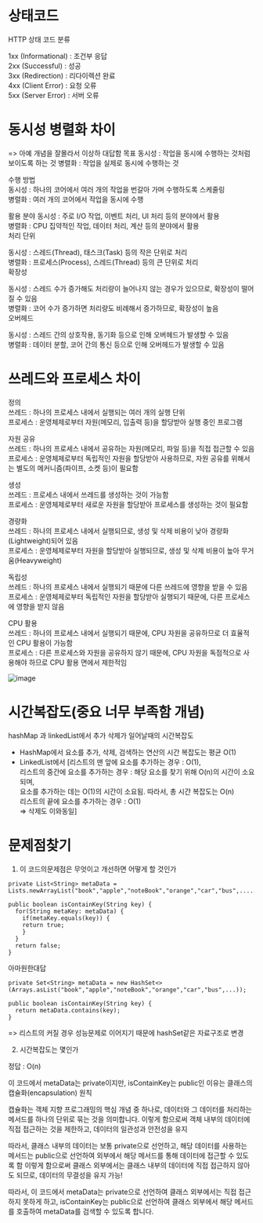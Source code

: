 # 상태코드 
 HTTP 상태 코드 분류
 
1xx (Informational) : 조건부 응답  
2xx (Successful) : 성공  
3xx (Redirection) : 리다이렉션 완료  
4xx (Client Error) : 요청 오류  
5xx (Server Error) : 서버 오류  
 
# 동시성 병렬화 차이 
 => 아예 개념을 잘몰라서 이상하 대답함
목표
동시성 : 작업을 동시에 수행하는 것처럼 보이도록 하는 것 
병렬화 : 작업을 실제로 동시에 수행하는 것  

수행 방법  
동시성 : 하나의 코어에서 여러 개의 작업을 번갈아 가며 수행하도록 스케줄링  
병렬화 : 여러 개의 코어에서 작업을 동시에 수행  

활용 분야
동시성 : 주로 I/O 작업, 이벤트 처리, UI 처리 등의 분야에서 활용  
병렬화 : CPU 집약적인 작업, 데이터 처리, 계산 등의 분야에서 활용  
처리 단위  

동시성 : 스레드(Thread), 태스크(Task) 등의 작은 단위로 처리  
병렬화 : 프로세스(Process), 스레드(Thread) 등의 큰 단위로 처리  
확장성  

동시성 : 스레드 수가 증가해도 처리량이 늘어나지 않는 경우가 있으므로, 확장성이 떨어질 수 있음  
병렬화 : 코어 수가 증가하면 처리량도 비례해서 증가하므로, 확장성이 높음  
오버헤드  

동시성 : 스레드 간의 상호작용, 동기화 등으로 인해 오버헤드가 발생할 수 있음  
병렬화 : 데이터 분할, 코어 간의 통신 등으로 인해 오버헤드가 발생할 수 있음  

# 쓰레드와 프로세스 차이     
 
정의  
쓰레드 : 하나의 프로세스 내에서 실행되는 여러 개의 실행 단위  
프로세스 : 운영체제로부터 자원(메모리, 입출력 등)을 할당받아 실행 중인 프로그램  

자원 공유  
쓰레드 : 하나의 프로세스 내에서 공유하는 자원(메모리, 파일 등)을 직접 접근할 수 있음  
프로세스 : 운영체제로부터 독립적인 자원을 할당받아 사용하므로, 자원 공유를 위해서는 별도의 메커니즘(파이프, 소켓 등)이 필요함  

생성  
쓰레드 : 프로세스 내에서 쓰레드를 생성하는 것이 가능함  
프로세스 : 운영체제로부터 새로운 자원을 할당받아 프로세스를 생성하는 것이 필요함  

경량화  
쓰레드 : 하나의 프로세스 내에서 실행되므로, 생성 및 삭제 비용이 낮아 경량화(Lightweight)되어 있음  
프로세스 : 운영체제로부터 자원을 할당받아 실행되므로, 생성 및 삭제 비용이 높아 무거움(Heavyweight)  

독립성  
쓰레드 : 하나의 프로세스 내에서 실행되기 때문에 다른 쓰레드에 영향을 받을 수 있음  
프로세스 : 운영체제로부터 독립적인 자원을 할당받아 실행되기 때문에, 다른 프로세스에 영향을 받지 않음  

CPU 활용  
쓰레드 : 하나의 프로세스 내에서 실행되기 때문에, CPU 자원을 공유하므로 더 효율적인 CPU 활용이 가능함  
프로세스 : 다른 프로세스와 자원을 공유하지 않기 때문에, CPU 자원을 독점적으로 사용해야 하므로 CPU 활용 면에서 제한적임  

![image](https://github.com/2nho/personal-study/assets/97571604/64362b86-6580-4e0c-b556-fa8404b2ff6f)




# 시간복잡도(중요 너무 부족함 개념)
 hashMap 과 linkedList에서 추가 삭제가 일어날때의 시간복잡도 
 
 - HashMap에서 요소를 추가, 삭제, 검색하는 연산의 시간 복잡도는 평균 O(1)
 - LinkedList에서 [리스트의 맨 앞에 요소를 추가하는 경우 : O(1),  
                  리스트의 중간에 요소를 추가하는 경우 : 해당 요소를 찾기 위해 O(n)의 시간이 소요되며,   
                  요소를 추가하는 데는 O(1)의 시간이 소요됨. 따라서, 총 시간 복잡도는 O(n)  
                  리스트의 끝에 요소를 추가하는 경우 : O(1)  
                  => 삭제도 이와동일]  

# 문제점찾기
1. 이 코드의문제점은 무엇이고 개선하면 어떻게 할 것인가
``` 
private List<String> metaData = Lists.newArrayList("book","apple","noteBook","orange","car","bus",.......n);
 
public boolean isContainKey(String key) {
  for(String metaKey: metaData) {
    if(metaKey.equals(key)) {  
    return true;            
    }       
  }      
  return false;
}
```

아마원한대답
```
private Set<String> metaData = new HashSet<>(Arrays.asList("book","apple","noteBook","orange","car","bus",...));
 
public boolean isContainKey(String key) {
  return metaData.contains(key);
}
```
=> 리스트의 커질 경우 성능문제로 이어지기 때문에 hashSet같은 자료구조로 변경 

2. 시간복잡도는 몇인가

정답 : O(n)



이 코드에서 metaData는 private이지만, isContainKey는 public인 이유는 클래스의 캡슐화(encapsulation) 원칙

캡슐화는 객체 지향 프로그래밍의 핵심 개념 중 하나로, 데이터와 그 데이터를 처리하는 메서드를 하나의 단위로 묶는 것을 의미합니다. 이렇게 함으로써 객체 내부의 데이터에 직접 접근하는 것을 제한하고, 데이터의 일관성과 안전성을 유지

따라서, 클래스 내부의 데이터는 보통 private으로 선언하고, 해당 데이터를 사용하는 메서드는 public으로 선언하여 외부에서 해당 메서드를 통해 데이터에 접근할 수 있도록 함 
이렇게 함으로써 클래스 외부에서는 클래스 내부의 데이터에 직접 접근하지 않아도 되므로, 데이터의 무결성을 유지 가능!

따라서, 이 코드에서 metaData는 private으로 선언하여 클래스 외부에서는 직접 접근하지 못하게 하고, isContainKey는 public으로 선언하여 클래스 외부에서 해당 메서드를 호출하여 metaData를 검색할 수 있도록 합니다.


